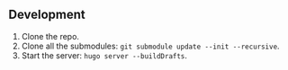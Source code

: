 ## Development

1. Clone the repo.
2. Clone all the submodules: `git submodule update --init --recursive`.
3. Start the server: `hugo server --buildDrafts`.
